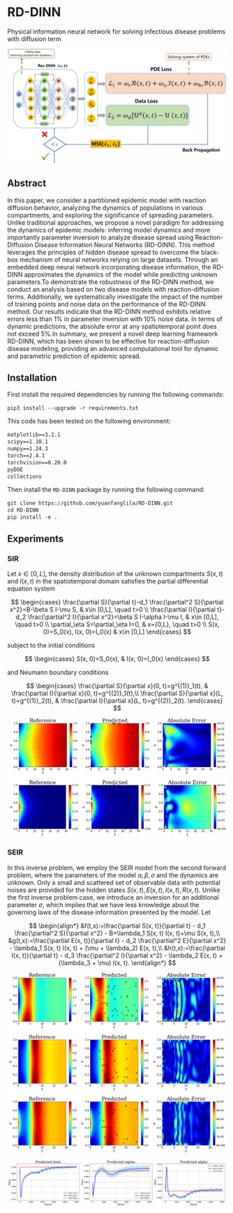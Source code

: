 # RD-DINN
Physical information neural network for solving infectious disease problems with diffusion term

![master_figure-2](Figures/RD_DINN_Architecture.png)


## Abstract
In this paper, we consider a partitioned epidemic model with  reaction diffusion behavior, analyzing the dynamics of populations in various compartments, and exploring the significance of spreading parameters. Unlike traditional approaches, we propose a novel paradigm for addressing the dynamics of epidemic models: inferring model dynamics and more importantly parameter inversion to analyze disease spread using Reaction-Diffusion Disease Information Neural Networks (RD-DINN). This method leverages the principles of hidden disease spread to overcome the black-box mechanism of neural networks relying on large datasets. Through an embedded deep neural network incorporating disease information, the RD-DINN approximates the dynamics of the model while predicting unknown parameters.To demonstrate the robustness of the RD-DINN method, we conduct an analysis based on two disease models with reaction-diffusion terms. Additionally, we systematically investigate the impact of the number of training points and noise data on the performance of the RD-DINN method. Our results indicate that the RD-DINN method exhibits relative errors less than $1\%$ in parameter inversion with $10\%$ noise data. In terms of dynamic predictions, the absolute error at any spatiotemporal point does not exceed $5\%$.In summary, we present a novel deep learning framework RD-DINN, which has been shown to be effective for reaction-diffusion disease modeling, providing an advanced computational tool for dynamic and parametric prediction of epidemic spread.

## Installation

First install the required dependencies by running the following commands:

```
pip3 install --upgrade -r requirements.txt
```

This code has been tested on the following environment:

```
matplotlib==3.2.1
scipy==1.10.1	
numpy==1.24.3
torch==2.4.1
torchvision==0.20.0
pyDOE
collections
```

Then install the `RD-DINN` package by running the following command:

```
git clone https://github.com/yuanfanglila/RD-DINN.git
cd RD-DINN
pip install -e .
```

## Experiments

### SIR

Let $x\in [0,L]$, the density distribution of the unknown compartments $S(x,t)$ and $I(x,t)$ in the spatiotemporal domain satisfies the partial differential equation system

$$
\begin{cases}
	\frac{\partial S}{\partial t}-d_1 \frac{\partial^2 S}{\partial x^2}=B-\beta S I-\mu S, & x\in [0,L], \quad t>0 \\
	\frac{\partial I}{\partial t}-d_2 \frac{\partial^2 I}{\partial x^2}=\beta S I-\alpha I-\mu I, & x\in [0,L],  \quad t>0 \\
	\partial_\eta S=\partial_\eta I=0, & x={0,L}, \quad t>0 \\
	S(x, 0)=S_0(x), I(x, 0)=I_0(x) & x\in [0,L]
\end{cases}
$$

subject to  the initial conditions

$$
\begin{cases}
		S(x, 0)=S_0(x), & I(x, 0)=I_0(x)
\end{cases}
$$

and Neumann boundary conditions

$$
\begin{cases}
		\frac{\partial S}{\partial x}(0, t)=g^{(1)}_1(t), & 
		\frac{\partial I}{\partial x}(0, t)=g^{(2)}_1(t),\\
		\frac{\partial S}{\partial x}(L, t)=g^{(1)}_2(t), & 
		\frac{\partial I}{\partial x}(L, t)=g^{(2)}_2(t).
\end{cases}
$$

![master_figure-2](Figures/SIR_Direct_Problem_Prediction.png)

### SEIR
In this inverse problem, we employ the SEIR model from the second forward problem, where the parameters of the model $\alpha, \beta, \sigma$ and the dynamics are unknown. Only a small and scattered set of observable data with potential noises are provided for the hidden states $S(x,t), E(x,t), I(x,t), R(x,t)$. Unlike the first inverse problem case, we introduce an inversion for an additional parameter $\sigma$, which implies that we have less knowledge about the governing laws of the disease information presented by the model. Let 

$$
\begin{align*}
	&f(t,x):=\frac{\partial S(x, t)}{\partial t} - d_1 \frac{\partial^2 S}{\partial x^2} - B+\lambda_1 S(x, t) I(x, t)+\mu S(x, t),\\
	&g(t,x):=\frac{\partial E(x, t)}{\partial t} - d_2 \frac{\partial^2 E}{\partial x^2} - \lambda_1 S(x, t) I(x, t) + (\mu + \lambda_2) E(x, t),\\
	&h(t,x):=\frac{\partial I(x, t)}{\partial t} - d_3 \frac{\partial^2 I}{\partial x^2} - \lambda_2 E(x, t) + (\lambda_3 + \mu) I(x, t).
\end{align*}
$$

![master_figure-2](Figures/SEIR_Inverse_Problem_Prediction.png)

![master_figure-2](Figures/SEIR_Inverse_Problem_Parameter_inversion.png)















